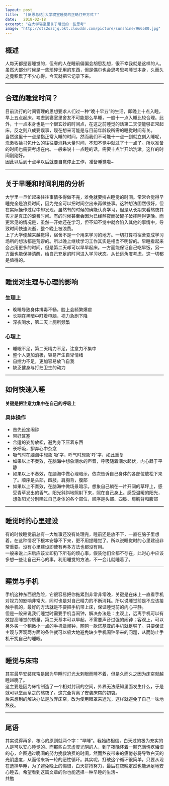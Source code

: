 ```yaml
---
layout: post
title:  "[反思总结]大学寝室睡觉的正确打开方式？"
date:   2018-02-18
excerpt: "在大学寝室里关于睡觉的一些思考"
image: "http://ots2ozzjq.bkt.clouddn.com/picture/sunshine/966580.jpg"
---
```



## 概述
人每天都是要睡觉的，但有的人在睡前偏偏会胡思乱想，很不幸我就是这样的人。虽然大部分时候是一些琐碎无用的东西，但是偶尔也会思考思考睡觉本身，久而久之竟积累了不少心得。今天就把它记录下来。  

---
## 合理的睡觉时间？
目前流行的时间管理的思想要求人们过一种“晚十早五”的生活，即晚上十点入睡，早上五点起床。考虑到寝室里舍友不可能那么早睡，一般十一点入睡比较合理。此外，十一点本身也是一个很玄妙的时间点，在这之前睡觉的话第二天便能够正常起床，反之则八成要误事，现在想来可能是与目前年龄段所需的睡觉时间有关。  
当然这里十一点是指正常入睡的时间，然而我们不可能十一点一到就立刻入睡呢，洗漱收拾书包什么的往往要消耗大量时间，不知不觉中就过了十一点了。所以准备的时间也需要考虑在内。一般来说十一点睡的话，需要十点半开始洗漱。这样的时间刚刚好。  
因此以后到十点半以后就要自觉停止工作，准备睡觉啦~  

---
## 关于早睡和时间利用的分析
大学里一旦忙起来往往事情多得做不完，难免就要挤占睡觉的时间。常常会觉得早睡完全是浪费时间，因为完全可以把时间空出来再做些事。这种想法固然很好，但在实际操作过程中却发现，虽然有的时候的确能认真学习，但是从长期来看熬夜其实才是真正的浪费时间。有的时候甚至会因为已经熬夜而破罐子破摔睡得更晚。而更常见的情况是，虽然一开始还在学习，但不知不觉中就会陷入其他的事情中，导致时间快速流逝，整个晚上被浪费。  
上了大学便越来越觉得，宿舍不是一个用来学习的地方。一切打算将宿舍变成学习场所的想法都是荒谬的。所以晚上继续学习工作其实是相当不明智的。早睡看起来会占用更多的时间，但是第二天却可以早早起床。一方面能保证自己吃早饭，另一方面也能保持清醒，给自己充足的时间进入学习状态。从长远角度考虑，这一切都是值得的。

---
## 睡觉对生理与心理的影响
### 生理上
- 晚睡导致身体排毒不畅，脸上会频繁爆痘
- 长期在黑暗中盯着电脑，视力急剧下降
- 深夜喝水，第二天上厕所频繁

### 心理上
- 睡眠不足，第二天精力不足，注意力不集中  
- 整个人更加消极，容易产生自卑情绪
- 自控力不足，更加容易放飞自我
- 缺乏健身与打扫卫生的动力

---
## 如何快速入睡
#### 关键是把注意力集中在自己的呼吸上
### 具体操作
- 首先设定闹钟
- 带好耳塞
- 合适的姿势放松，避免身下压着东西
- 长呼吸，摒弃心中杂念
- 吸气时在脑海中想象'吸'字，呼气时想象'呼'字，如此重复
- 如果以上不奏效，在脑海中想象潮水的声音，呼吸随着潮水起伏，内心趋于平静
- 如果以上不奏效，在脑海中做心理暗示，依次告诉自己身体的各部位放松下来了。顺序是头部，四肢，肩胸背，腹部
- 如果以上不奏效，在脑海中做场景暗示。想象自己躺在一片开阔的草坪上，感受青草发出的香气。阳光斜斜地照射下来，照在自己身上。感受温暖的阳光，想象阳光分别晒过自己身体的各个部位，顺序是头部、四肢、肩胸背和腹部  

---
## 睡觉时的心里建设
有的时候睡觉前总有一大堆事还没有处理完，睡前还是放不下，一直在脑子里想着。在这种情况下根本安静不下来，更不用提睡觉了。所以说睡觉时的心里建设非常重要。没有心里建设即使有再多方法也都没有用。   
一般来说上床后应该立即扔下所有的烦心事，假装他们全都不存在，此时心中应该多想一些让自己开心的事，利用睡觉的方法，不一会儿就睡着了。  

---
## 睡觉与手机
手机这种东西很危险，它很容易把你拖累到非常非常晚，关键是在床上一直看手机对视力的影响非常大，同时也是对自己精力的不断消耗。所以说睡觉前是不应该接触手机的，最好的方法就是不要把手机带上床，保证睡觉前的内心平静。    
但是一般来说我们睡觉时需要手机当闹钟，解决办法是：主观上，远离手机可以有效提高睡觉的质量，第二天基本可以早起，不需要声音过强的闹钟；客观上，可以另外买一个稍微小一点的手机做闹钟，网购一款诺基亚的手机就足够了。只要保证主观与客观两方面的条件就可以极大地避免缺少手机闹钟带来的问题，从而防止手机干扰自己的睡眠。  

---
## 睡觉与床帘
其实最早安装床帘是因为早睡时灯光太刺眼而睡不着，但是久而久之因为床帘就越睡越晚了。  
这主要是因为床帘制造了一个相对封闭的空间，外界无法感知里面发生什么，于是就可以堂而皇之的熬夜了。这完全背离了安装床帘的初衷。  
后来想到的解决办法是放弃床帘，改为使用眼罩来遮光，这样就避免了自己一味地熬夜。  

---
## 尾语
其实说得再多，核心的原则就两个字：“早睡”。我始终相信，白天过的极为充实的人是可以安心睡觉的。而那些白天虚度光阴的人，到了夜晚怀着一颗充满愧疚悔恨的心，企图通过晚间的努力挽救浪费的时间，然而熬夜带来的疲倦必将导致白天的光阴虚度，从而带来新一轮的恶性循环。其实呢，打破这个循环很简单，只要从现在选择早睡，为了避免晚上的悔恨，白天拼搏努力，最后在夜晚定然也能满足地安心睡去。希望看到这篇文章的你也能选择一种早睡的生活~  
共勉   